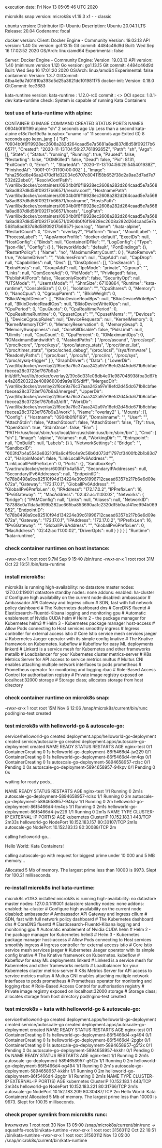 execution date: Fri Nov 13 05:05:46 UTC 2020
 
microk8s snap version: microk8s          v1.19.3    x1     -                -                  classic
 
ubuntu version:
Distributor ID:	Ubuntu
Description:	Ubuntu 20.04.1 LTS
Release:	20.04
Codename:	focal
 
docker version:
Client: Docker Engine - Community
 Version:           19.03.13
 API version:       1.40
 Go version:        go1.13.15
 Git commit:        4484c46d9d
 Built:             Wed Sep 16 17:02:52 2020
 OS/Arch:           linux/amd64
 Experimental:      false

Server: Docker Engine - Community
 Engine:
  Version:          19.03.13
  API version:      1.40 (minimum version 1.12)
  Go version:       go1.13.15
  Git commit:       4484c46d9d
  Built:            Wed Sep 16 17:01:20 2020
  OS/Arch:          linux/amd64
  Experimental:     false
 containerd:
  Version:          1.3.7
  GitCommit:        8fba4e9a7d01810a393d5d25a3621dc101981175
 docker-init:
  Version:          0.18.0
  GitCommit:        fec3683
 
kata-runtime version:
kata-runtime  : 1.12.0-rc0
   commit   : <<unknown>>
   OCI specs: 1.0.1-dev
kata-runtime check:
System is capable of running Kata Containers

### test use of kata-runtime with alpine: 
CONTAINER ID        IMAGE               COMMAND             CREATED             STATUS                     PORTS               NAMES
0904b0f6f199        alpine              "sh"                2 seconds ago       Up Less than a second                          kata-alpine
ef8c7be19c9a        busybox             "uname -a"          11 seconds ago      Exited (0) 8 seconds ago                       keen_jang
[
    {
        "Id": "0904b0f6f19928ec2608a282d264caad5e7a5681a8ad837d8d58f09217b66571",
        "Created": "2020-11-13T04:56:27.76189265Z",
        "Path": "sh",
        "Args": [],
        "State": {
            "Status": "running",
            "Running": true,
            "Paused": false,
            "Restarting": false,
            "OOMKilled": false,
            "Dead": false,
            "Pid": 8131,
            "ExitCode": 0,
            "Error": "",
            "StartedAt": "2020-11-13T04:56:29.545401938Z",
            "FinishedAt": "0001-01-01T00:00:00Z"
        },
        "Image": "sha256:d6e46aa2470df1d32034c6707c8041158b652f38d2a9ae3d7ad7e7532d22ebe0",
        "ResolvConfPath": "/var/lib/docker/containers/0904b0f6f19928ec2608a282d264caad5e7a5681a8ad837d8d58f09217b66571/resolv.conf",
        "HostnamePath": "/var/lib/docker/containers/0904b0f6f19928ec2608a282d264caad5e7a5681a8ad837d8d58f09217b66571/hostname",
        "HostsPath": "/var/lib/docker/containers/0904b0f6f19928ec2608a282d264caad5e7a5681a8ad837d8d58f09217b66571/hosts",
        "LogPath": "/var/lib/docker/containers/0904b0f6f19928ec2608a282d264caad5e7a5681a8ad837d8d58f09217b66571/0904b0f6f19928ec2608a282d264caad5e7a5681a8ad837d8d58f09217b66571-json.log",
        "Name": "/kata-alpine",
        "RestartCount": 0,
        "Driver": "overlay2",
        "Platform": "linux",
        "MountLabel": "",
        "ProcessLabel": "",
        "AppArmorProfile": "docker-default",
        "ExecIDs": null,
        "HostConfig": {
            "Binds": null,
            "ContainerIDFile": "",
            "LogConfig": {
                "Type": "json-file",
                "Config": {}
            },
            "NetworkMode": "default",
            "PortBindings": {},
            "RestartPolicy": {
                "Name": "no",
                "MaximumRetryCount": 0
            },
            "AutoRemove": true,
            "VolumeDriver": "",
            "VolumesFrom": null,
            "CapAdd": null,
            "CapDrop": null,
            "Capabilities": null,
            "Dns": [],
            "DnsOptions": [],
            "DnsSearch": [],
            "ExtraHosts": null,
            "GroupAdd": null,
            "IpcMode": "private",
            "Cgroup": "",
            "Links": null,
            "OomScoreAdj": 0,
            "PidMode": "",
            "Privileged": false,
            "PublishAllPorts": false,
            "ReadonlyRootfs": false,
            "SecurityOpt": null,
            "UTSMode": "",
            "UsernsMode": "",
            "ShmSize": 67108864,
            "Runtime": "kata-runtime",
            "ConsoleSize": [
                0,
                0
            ],
            "Isolation": "",
            "CpuShares": 0,
            "Memory": 0,
            "NanoCpus": 0,
            "CgroupParent": "",
            "BlkioWeight": 0,
            "BlkioWeightDevice": [],
            "BlkioDeviceReadBps": null,
            "BlkioDeviceWriteBps": null,
            "BlkioDeviceReadIOps": null,
            "BlkioDeviceWriteIOps": null,
            "CpuPeriod": 0,
            "CpuQuota": 0,
            "CpuRealtimePeriod": 0,
            "CpuRealtimeRuntime": 0,
            "CpusetCpus": "",
            "CpusetMems": "",
            "Devices": [],
            "DeviceCgroupRules": null,
            "DeviceRequests": null,
            "KernelMemory": 0,
            "KernelMemoryTCP": 0,
            "MemoryReservation": 0,
            "MemorySwap": 0,
            "MemorySwappiness": null,
            "OomKillDisable": false,
            "PidsLimit": null,
            "Ulimits": null,
            "CpuCount": 0,
            "CpuPercent": 0,
            "IOMaximumIOps": 0,
            "IOMaximumBandwidth": 0,
            "MaskedPaths": [
                "/proc/asound",
                "/proc/acpi",
                "/proc/kcore",
                "/proc/keys",
                "/proc/latency_stats",
                "/proc/timer_list",
                "/proc/timer_stats",
                "/proc/sched_debug",
                "/proc/scsi",
                "/sys/firmware"
            ],
            "ReadonlyPaths": [
                "/proc/bus",
                "/proc/fs",
                "/proc/irq",
                "/proc/sys",
                "/proc/sysrq-trigger"
            ]
        },
        "GraphDriver": {
            "Data": {
                "LowerDir": "/var/lib/docker/overlay2/f6ce9a76c37aaa242a97e18efd2d45dc671b8cbfaefbecea28c3723ef767b9a3-init/diff:/var/lib/docker/overlay2/39c8d331e08db4e01e987048938fba3d67be4a285203222e40896600d9a9a105/diff",
                "MergedDir": "/var/lib/docker/overlay2/f6ce9a76c37aaa242a97e18efd2d45dc671b8cbfaefbecea28c3723ef767b9a3/merged",
                "UpperDir": "/var/lib/docker/overlay2/f6ce9a76c37aaa242a97e18efd2d45dc671b8cbfaefbecea28c3723ef767b9a3/diff",
                "WorkDir": "/var/lib/docker/overlay2/f6ce9a76c37aaa242a97e18efd2d45dc671b8cbfaefbecea28c3723ef767b9a3/work"
            },
            "Name": "overlay2"
        },
        "Mounts": [],
        "Config": {
            "Hostname": "0904b0f6f199",
            "Domainname": "",
            "User": "",
            "AttachStdin": false,
            "AttachStdout": false,
            "AttachStderr": false,
            "Tty": true,
            "OpenStdin": true,
            "StdinOnce": false,
            "Env": [
                "PATH=/usr/local/sbin:/usr/local/bin:/usr/sbin:/usr/bin:/sbin:/bin"
            ],
            "Cmd": [
                "sh"
            ],
            "Image": "alpine",
            "Volumes": null,
            "WorkingDir": "",
            "Entrypoint": null,
            "OnBuild": null,
            "Labels": {}
        },
        "NetworkSettings": {
            "Bridge": "",
            "SandboxID": "603fd7b4a5542e83210f6a6c4f9c4e9c56b6d073df1797cf3400fb2b1b83d7c0",
            "HairpinMode": false,
            "LinkLocalIPv6Address": "",
            "LinkLocalIPv6PrefixLen": 0,
            "Ports": {},
            "SandboxKey": "/var/run/docker/netns/603fd7b4a554",
            "SecondaryIPAddresses": null,
            "SecondaryIPv6Addresses": null,
            "EndpointID": "d78b8498a9ce82510f94d134224e39c61996712caead6357b217b6e6d09e672a",
            "Gateway": "172.17.0.1",
            "GlobalIPv6Address": "",
            "GlobalIPv6PrefixLen": 0,
            "IPAddress": "172.17.0.2",
            "IPPrefixLen": 16,
            "IPv6Gateway": "",
            "MacAddress": "02:42:ac:11:00:02",
            "Networks": {
                "bridge": {
                    "IPAMConfig": null,
                    "Links": null,
                    "Aliases": null,
                    "NetworkID": "87388c0a11da5a999b282ac665ba853690aa1c2320df5b0aa141ee994b069852",
                    "EndpointID": "d78b8498a9ce82510f94d134224e39c61996712caead6357b217b6e6d09e672a",
                    "Gateway": "172.17.0.1",
                    "IPAddress": "172.17.0.2",
                    "IPPrefixLen": 16,
                    "IPv6Gateway": "",
                    "GlobalIPv6Address": "",
                    "GlobalIPv6PrefixLen": 0,
                    "MacAddress": "02:42:ac:11:00:02",
                    "DriverOpts": null
                }
            }
        }
    }
]
            "Runtime": "kata-runtime",

### check container runtimes on host instance: 
-rwxr-xr-x 1 root root 9.7M Sep  9 15:40 /bin/runc
-rwxr-xr-x 1 root root 31M Oct 22 16:51 /bin/kata-runtime

### install microk8s:
microk8s is running
high-availability: no
  datastore master nodes: 127.0.0.1:19001
  datastore standby nodes: none
addons:
  enabled:
    ha-cluster           # Configure high availability on the current node
  disabled:
    ambassador           # Ambassador API Gateway and Ingress
    cilium               # SDN, fast with full network policy
    dashboard            # The Kubernetes dashboard
    dns                  # CoreDNS
    fluentd              # Elasticsearch-Fluentd-Kibana logging and monitoring
    gpu                  # Automatic enablement of Nvidia CUDA
    helm                 # Helm 2 - the package manager for Kubernetes
    helm3                # Helm 3 - Kubernetes package manager
    host-access          # Allow Pods connecting to Host services smoothly
    ingress              # Ingress controller for external access
    istio                # Core Istio service mesh services
    jaeger               # Kubernetes Jaeger operator with its simple config
    knative              # The Knative framework on Kubernetes.
    kubeflow             # Kubeflow for easy ML deployments
    linkerd              # Linkerd is a service mesh for Kubernetes and other frameworks
    metallb              # Loadbalancer for your Kubernetes cluster
    metrics-server       # K8s Metrics Server for API access to service metrics
    multus               # Multus CNI enables attaching multiple network interfaces to pods
    prometheus           # Prometheus operator for monitoring and logging
    rbac                 # Role-Based Access Control for authorisation
    registry             # Private image registry exposed on localhost:32000
    storage              # Storage class; allocates storage from host directory

### check container runtime on microk8s snap: 
-rwxr-xr-x 1 root root 15M Nov  6 12:06 /snap/microk8s/current/bin/runc
pod/nginx-test created

### test microk8s with helloworld-go & autoscale-go: 
service/helloworld-go created
deployment.apps/helloworld-go-deployment created
service/autoscale-go created
deployment.apps/autoscale-go-deployment created
NAME                                       READY   STATUS              RESTARTS   AGE
nginx-test                                 0/1     ContainerCreating   0          1s
helloworld-go-deployment-86f5466d4-jw229   0/1     ContainerCreating   0          1s
helloworld-go-deployment-86f5466d4-tm4qs   0/1     ContainerCreating   0          1s
autoscale-go-deployment-5894658957-rclsc   0/1     Pending             0          0s
autoscale-go-deployment-5894658957-94kpv   0/1     Pending             0          0s

waiting for ready pods...

NAME                                       READY   STATUS    RESTARTS   AGE
nginx-test                                 1/1     Running   0          2m1s
autoscale-go-deployment-5894658957-rclsc   1/1     Running   0          2m
autoscale-go-deployment-5894658957-94kpv   1/1     Running   0          2m
helloworld-go-deployment-86f5466d4-tm4qs   1/1     Running   0          2m1s
helloworld-go-deployment-86f5466d4-jw229   1/1     Running   0          2m1s
NAME            TYPE        CLUSTER-IP       EXTERNAL-IP   PORT(S)        AGE
kubernetes      ClusterIP   10.152.183.1     <none>        443/TCP        2m33s
helloworld-go   NodePort    10.152.183.157   <none>        80:30107/TCP   2m1s
autoscale-go    NodePort    10.152.183.13    <none>        80:30088/TCP   2m

calling helloworld-go...

Hello World: Kata Containers!

calling autoscale-go with request for biggest prime under 10 000 and 5 MB memory...

Allocated 5 Mb of memory.
The largest prime less than 10000 is 9973.
Slept for 100.21 milliseconds.

### re-install microk8s incl kata-runtime: 
microk8s v1.19.3 installed
microk8s is running
high-availability: no
  datastore master nodes: 127.0.0.1:19001
  datastore standby nodes: none
addons:
  enabled:
    ha-cluster           # Configure high availability on the current node
  disabled:
    ambassador           # Ambassador API Gateway and Ingress
    cilium               # SDN, fast with full network policy
    dashboard            # The Kubernetes dashboard
    dns                  # CoreDNS
    fluentd              # Elasticsearch-Fluentd-Kibana logging and monitoring
    gpu                  # Automatic enablement of Nvidia CUDA
    helm                 # Helm 2 - the package manager for Kubernetes
    helm3                # Helm 3 - Kubernetes package manager
    host-access          # Allow Pods connecting to Host services smoothly
    ingress              # Ingress controller for external access
    istio                # Core Istio service mesh services
    jaeger               # Kubernetes Jaeger operator with its simple config
    knative              # The Knative framework on Kubernetes.
    kubeflow             # Kubeflow for easy ML deployments
    linkerd              # Linkerd is a service mesh for Kubernetes and other frameworks
    metallb              # Loadbalancer for your Kubernetes cluster
    metrics-server       # K8s Metrics Server for API access to service metrics
    multus               # Multus CNI enables attaching multiple network interfaces to pods
    prometheus           # Prometheus operator for monitoring and logging
    rbac                 # Role-Based Access Control for authorisation
    registry             # Private image registry exposed on localhost:32000
    storage              # Storage class; allocates storage from host directory
pod/nginx-test created

### test microk8s + kata with helloworld-go & autoscale-go: 
service/helloworld-go created
deployment.apps/helloworld-go-deployment created
service/autoscale-go created
deployment.apps/autoscale-go-deployment created
NAME                                       READY   STATUS              RESTARTS   AGE
nginx-test                                 0/1     ContainerCreating   0          1s
helloworld-go-deployment-86f5466d4-xg494   0/1     ContainerCreating   0          1s
helloworld-go-deployment-86f5466d4-2pgbr   0/1     ContainerCreating   0          1s
autoscale-go-deployment-5894658957-g5f2x   0/1     Pending             0          0s
autoscale-go-deployment-5894658957-kkkhr   0/1     Pending             0          0s
NAME                                       READY   STATUS    RESTARTS   AGE
nginx-test                                 1/1     Running   0          2m1s
autoscale-go-deployment-5894658957-g5f2x   1/1     Running   0          2m
helloworld-go-deployment-86f5466d4-xg494   1/1     Running   0          2m1s
autoscale-go-deployment-5894658957-kkkhr   1/1     Running   0          2m
helloworld-go-deployment-86f5466d4-2pgbr   1/1     Running   0          2m1s
NAME            TYPE        CLUSTER-IP       EXTERNAL-IP   PORT(S)        AGE
kubernetes      ClusterIP   10.152.183.1     <none>        443/TCP        2m34s
helloworld-go   NodePort    10.152.183.221   <none>        80:31766/TCP   2m1s
autoscale-go    NodePort    10.152.183.209   <none>        80:30487/TCP   2m
Hello World: Kata Containers!
Allocated 5 Mb of memory.
The largest prime less than 10000 is 9973.
Slept for 100.15 milliseconds.

### check proper symlink from microk8s runc:
lrwxrwxrwx 1 root root 30 Nov 13 05:00 /snap/microk8s/current/bin/runc -> squashfs-root/bin/kata-runtime
-rwxr-xr-x 1 root root 31560112 Oct 22 16:51 /bin/kata-runtime
-rwxr-xr-x 1 root root 31560112 Nov 13 05:00 /snap/microk8s/current/bin/kata-runtime
